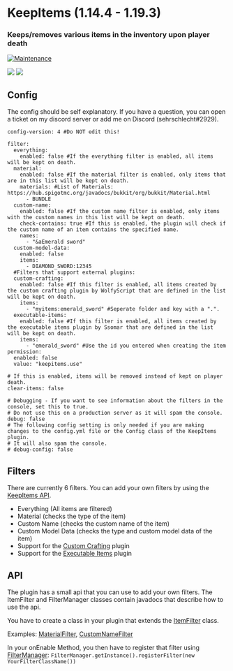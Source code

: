 # KeepItems (1.14.4 - 1.19.3)
### Keeps/removes various items in the inventory upon player death

[![Maintenance](https://img.shields.io/badge/Maintained%3F-yes-green.svg)](https://GitHub.com/sehrschlechtYT/KeepItems/graphs/commit-activity)

[![](https://dcbadge.vercel.app/api/server/crHgFwH2Gt)](https://discord.gg/crHgFwH2Gt)
![](https://dcbadge.vercel.app/api/shield/450685365876162573)

## Config
The config should be self explanatory. If you have a question, you can open a ticket on my discord server or add me on Discord (sehrschlecht#2929).


```
config-version: 4 #Do NOT edit this!

filter:
  everything:
    enabled: false #If the everything filter is enabled, all items will be kept on death.
  material:
    enabled: false #If the material filter is enabled, only items that are in this list will be kept on death.
    materials: #List of Materials: https://hub.spigotmc.org/javadocs/bukkit/org/bukkit/Material.html
      - BUNDLE
  custom-name:
    enabled: false #If the custom name filter is enabled, only items with the custom names in this list will be kept on death.
    check-contains: true #If this is enabled, the plugin will check if the custom name of an item contains the specified name.
    names:
      - "&aEmerald sword"
  custom-model-data:
    enabled: false
    items:
      - DIAMOND_SWORD:12345
  #Filters that support external plugins:
  custom-crafting:
    enabled: false #If this filter is enabled, all items created by the custom crafting plugin by WolfyScript that are defined in the list will be kept on death.
    items:
      - "myitems:emerald_sword" #Seperate folder and key with a ".".
  executable-items:
    enabled: false #If this filter is enabled, all items created by the executable items plugin by Ssomar that are defined in the list will be kept on death.
    items:
      - "emerald_sword" #Use the id you entered when creating the item
permission:
  enabled: false
  value: "keepitems.use"

# If this is enabled, items will be removed instead of kept on player death.
clear-items: false

# Debugging - If you want to see information about the filters in the console, set this to true.
# Do not use this on a production server as it will spam the console.
debug: false
# The following config setting is only needed if you are making changes to the config.yml file or the Config class of the KeepItems plugin.
# It will also spam the console.
# debug-config: false
```

## Filters

There are currently 6 filters. You can add your own filters by using the [KeepItems API](#api).

- Everything (All items are filtered)
- Material (checks the type of the item)
- Custom Name (checks the custom name of the item)
- Custom Model Data (checks the type and custom model data of the item)
- Support for the [Custom Crafting](https://www.spigotmc.org/resources/customcrafting-advanced-custom-recipe-plugin-1-16-1-19-free.55883/) plugin
- Support for the [Executable Items](https://www.spigotmc.org/resources/custom-items-free-executable-items.77578/) plugin

## API

The plugin has a small api that you can use to add your own filters. The ItemFilter and FilterManager classes contain javadocs that describe how to use the api.

You have to create a class in your plugin that extends the [ItemFilter](https://github.com/sehrschlechtYT/KeepItems/tree/master/src/main/java/yt/sehrschlecht/keepitems/filters/ItemFilter.java) class.

Examples: [MaterialFilter](https://github.com/sehrschlechtYT/KeepItems/tree/master/src/main/java/yt/sehrschlecht/keepitems/filters/MaterialFilter.java), [CustomNameFilter](https://github.com/sehrschlechtYT/KeepItems/tree/master/src/main/java/yt/sehrschlecht/keepitems/filters/CustomNameFilter.java)

In your onEnable Method, you then have to register that filter using [FilterManager](https://github.com/sehrschlechtYT/KeepItems/tree/master/src/main/java/yt/sehrschlecht/keepitems/filters/FilterManager.java):
`FilterManager.getInstance().registerFilter(new YourFilterClassName())`

